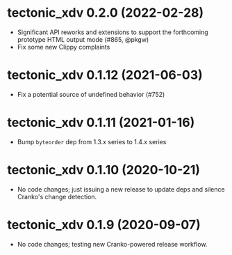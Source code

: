 # tectonic_xdv 0.2.0 (2022-02-28)

- Significant API reworks and extensions to support the forthcoming prototype
  HTML output mode (#865, @pkgw)
- Fix some new Clippy complaints


# tectonic_xdv 0.1.12 (2021-06-03)

- Fix a potential source of undefined behavior (#752)


# tectonic_xdv 0.1.11 (2021-01-16)

- Bump `byteorder` dep from 1.3.x series to 1.4.x series


# tectonic_xdv 0.1.10 (2020-10-21)

- No code changes; just issuing a new release to update deps and silence
  Cranko's change detection.


# tectonic_xdv 0.1.9 (2020-09-07)

- No code changes; testing new Cranko-powered release workflow.

